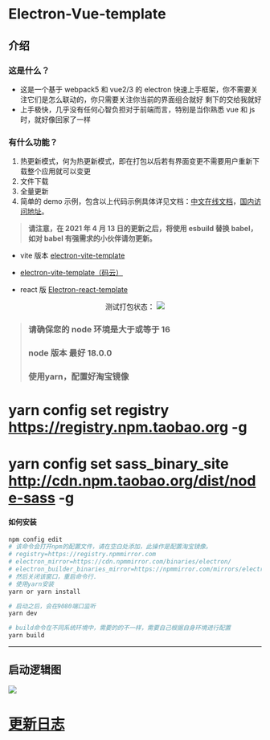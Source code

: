 # Electron-Vue-template

## 介绍

### 这是什么？

- 这是一个基于 webpack5 和 vue2/3 的 electron 快速上手框架，你不需要关注它们是怎么联动的，你只需要关注你当前的界面组合就好
  剩下的交给我就好
- 上手极快，几乎没有任何心智负担对于前端而言，特别是当你熟悉 vue 和 js 时，就好像回家了一样

### 有什么功能？

1. 热更新模式，何为热更新模式，即在打包以后若有界面变更不需要用户重新下载整个应用就可以变更
2. 文件下载
3. 全量更新
4. 简单的 demo 示例，包含以上代码示例具体详见文档：[中文在线文档](https://umbrella22.github.io/electron-vue-template-doc/)，[国内访问地址](https://zh-sky.gitee.io/electron-vue-template-doc/)。

> **请注意，在 2021 年 4 月 13 日的更新之后，将使用 esbuild 替换 babel，如对 babel 有强需求的小伙伴请勿更新。**

- vite 版本 [electron-vite-template](https://github.com/umbrella22/electron-vite-template)

- [electron-vite-template（码云）](https://gitee.com/Zh-Sky/electron-vite-template)

- react 版 [Electron-react-template](https://github.com/umbrella22/electron-react-template)

<div align="center" >
  <span>测试打包状态：</span>
  <a href="https://github.com/umbrella22/electron-vue-template">
    <img src="https://github.com/umbrella22/electron-vue-template/actions/workflows/build-test.yml/badge.svg">
  </a>
</div>

> ### **请确保您的 node 环境是大于或等于 16**
> ### node 版本 最好 18.0.0
> ### 使用yarn，配置好淘宝镜像
# yarn config set registry https://registry.npm.taobao.org -g 
# yarn config set sass_binary_site http://cdn.npm.taobao.org/dist/node-sass -g


#### 如何安装

```bash
npm config edit
# 该命令会打开npm的配置文件，请在空白处添加，此操作是配置淘宝镜像。
# registry=https://registry.npmmirror.com
# electron_mirror=https://cdn.npmmirror.com/binaries/electron/
# electron_builder_binaries_mirror=https://npmmirror.com/mirrors/electron-builder-binaries/
# 然后关闭该窗口，重启命令行.
# 使用yarn安装
yarn or yarn install

# 启动之后，会在9080端口监听
yarn dev

# build命令在不同系统环境中，需要的的不一样，需要自己根据自身环境进行配置
yarn build

```

---

## 启动逻辑图

<img src="启动逻辑图.jpg">

# [更新日志](CHANGELOG.md)
